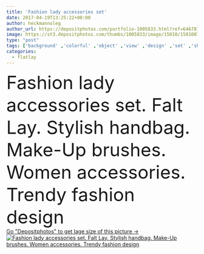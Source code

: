 ```yaml
---
title: 'Fashion lady accessories set'
date: 2017-04-19T13:25:22+00:00
author: heckmannoleg
author_url: https://depositphotos.com/portfolio-1005833.html?ref=64678756
image: https://st3.depositphotos.com/thumbs/1005833/image/15010/150100702/api_thumb_450.jpg?forcejpeg=true
type: "post"
tags: ['background' ,'colorful' ,'object' ,'view' ,'design' ,'set' ,'shopping' ,'bag' ,'space' ,'jewelry' ,'sale' ,'shop' ,'female' ,'summer' ,'beauty' ,'spring' ,'up' ,'mode' ,'fashion' ,'accessory' ,'pink' ,'concept' ,'urban' ,'lay' ,'text' ,'woman' ,'flat' ,'desk' ,'accessories' ,'brush' ,'cosmetic' ,'makeup' ,'collection' ,'vogue' ,'magazine' ,'purse' ,'handbag' ,'boutique' ,'mockup' ,'reticule' ,'flatlay' ]
categories: 
  - flatlay
---
```

<div aling="center">
            <font size="60"> Fashion lady accessories set. Falt Lay. Stylish handbag. Make-Up brushes.  Women accessories. Trendy fashion design</font>   
</div>
<div>
    <a href='https://depositphotos.com/150100702/stock-photo-fashion-lady-accessories-set.html?ref=64678756' target=_blank > Go "Depositphotos" to get lage size of this picture ->
        <img href='https://depositphotos.com/150100702/stock-photo-fashion-lady-accessories-set.html?ref=64678756' src='https://st3.depositphotos.com/1005833/15010/i/950/depositphotos_150100702-stock-photo-fashion-lady-accessories-set.jpg?forcejpeg=true' alt='Fashion lady accessories set. Falt Lay. Stylish handbag. Make-Up brushes.  Women accessories. Trendy fashion design' >
    </a>
</div>
